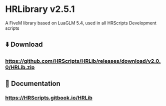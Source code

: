 # HRLibrary v2.5.1
A FiveM library based on LuaGLM 5.4, used in all HRScripts Development scripts

## ⬇️ Download
### https://github.com/HRScripts/HRLib/releases/download/v2.0.0/HRLib.zip

## 📘 Documentation
### https://HRScripts.gitbook.io/HRLib
